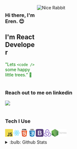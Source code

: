 <img src="https://media.giphy.com/media/13rQ7rrTrvZXlm/giphy.gif" align="right"  width="400" height="250" alt="Nice Rabbit">



### Hi there, I'm Eren. :blush: 

## I'm React Developer 

<font color="green" >"Lets `<code />` some happy little trees.” :art:</font>
<br></br>

### Reach out to me on linkedin

[<img width="22" src="https://unpkg.com/simple-icons@v7/icons/linkedin.svg" align="left" />][linkedin]


[linkedin]: https://www.linkedin.com/in/mustafa-eren-akhan/


<br></br>

### Tech I Use

<img width="25" height="25" align="left" src="https://raw.githubusercontent.com/github/explore/80688e429a7d4ef2fca1e82350fe8e3517d3494d/topics/javascript/javascript.png">
<img width="25" height="25" align="left"  src="https://raw.githubusercontent.com/github/explore/80688e429a7d4ef2fca1e82350fe8e3517d3494d/topics/react/react.png">
<img width="25" height="25" align="left"  src="https://raw.githubusercontent.com/github/explore/80688e429a7d4ef2fca1e82350fe8e3517d3494d/topics/html/html.png">
<img width="25" height="25" align="left"  src="https://raw.githubusercontent.com/github/explore/80688e429a7d4ef2fca1e82350fe8e3517d3494d/topics/css/css.png">
<img width="25" height="25" align="left"  src="https://raw.githubusercontent.com/github/explore/80688e429a7d4ef2fca1e82350fe8e3517d3494d/topics/bootstrap/bootstrap.png">
<img width="25" height="25" align="left"  src="https://raw.githubusercontent.com/github/explore/80688e429a7d4ef2fca1e82350fe8e3517d3494d/topics/redux/redux.png">
<img width="25" height="25" align="left"  src="https://raw.githubusercontent.com/github/explore/80688e429a7d4ef2fca1e82350fe8e3517d3494d/topics/nodejs/nodejs.png">
<img width="25" height="25" align="left"  src="https://raw.githubusercontent.com/github/explore/80688e429a7d4ef2fca1e82350fe8e3517d3494d/topics/express/express.png">
<br><br>
<details>
<summary>:bulb: Github Stats </summary>
<img src="https://github-readme-stats.vercel.app/api?username=Erenakhan&theme=radical"> <img src="https://github-readme-stats.vercel.app/api/top-langs/?username=anuraghazra&layout=compact">
